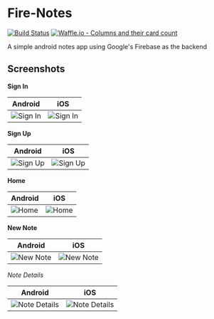 # Fire-Notes

[![Build Status](https://www.bitrise.io/app/50bd821b817e2fb0/status.svg?token=th2cwV_U9sg4x5IBkoeOdg&branch=master)](https://www.bitrise.io/app/50bd821b817e2fb0) [![Waffle.io - Columns and their card count](https://badge.waffle.io/bolorundurowb/firenotes.svg?columns=all)](https://waffle.io/bolorundurowb/firenotes)

A simple android notes app using Google's Firebase as the backend

## Screenshots
**Sign In**

| Android | iOS|
| --- | --- |
| ![Sign In](https://github.com/bolorundurowb/firenotes/blob/master/Screenshots/android/signin.png) | ![Sign In](https://github.com/bolorundurowb/firenotes/blob/master/Screenshots/ios/signin.png) |

**Sign Up**

| Android | iOS|
| --- | --- |
| ![Sign Up](https://github.com/bolorundurowb/firenotes/blob/master/Screenshots/android/signup.png) | ![Sign Up](https://github.com/bolorundurowb/firenotes/blob/master/Screenshots/ios/signup.png) |

**Home**

| Android | iOS|
| --- | --- |
| ![Home](https://github.com/bolorundurowb/firenotes/blob/master/Screenshots/android/home.png) | ![Home](https://github.com/bolorundurowb/firenotes/blob/master/Screenshots/ios/home.png) |

**New Note**

| Android | iOS|
| --- | --- |
| ![New Note](https://github.com/bolorundurowb/firenotes/blob/master/Screenshots/android/new-note.png) | ![New Note](https://github.com/bolorundurowb/firenotes/blob/master/Screenshots/ios/new-note.png) |

**Note* Details*

| Android | iOS|
| --- | --- |
| ![Note Details](https://github.com/bolorundurowb/firenotes/blob/master/Screenshots/android/note-details.png) | ![Note Details](https://github.com/bolorundurowb/firenotes/blob/master/Screenshots/ios/note-details.png) |#   F i r e N o t e s  
 